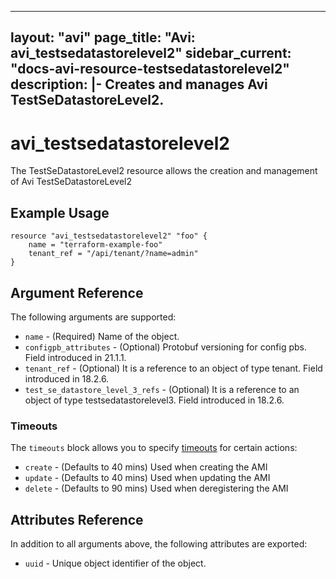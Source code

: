 <!--
    Copyright 2021 VMware, Inc.
    SPDX-License-Identifier: Mozilla Public License 2.0
-->
---
layout: "avi"
page_title: "Avi: avi_testsedatastorelevel2"
sidebar_current: "docs-avi-resource-testsedatastorelevel2"
description: |-
  Creates and manages Avi TestSeDatastoreLevel2.
---

# avi_testsedatastorelevel2

The TestSeDatastoreLevel2 resource allows the creation and management of Avi TestSeDatastoreLevel2

## Example Usage

```hcl
resource "avi_testsedatastorelevel2" "foo" {
    name = "terraform-example-foo"
    tenant_ref = "/api/tenant/?name=admin"
}
```

## Argument Reference

The following arguments are supported:

* `name` - (Required) Name of the object.
* `configpb_attributes` - (Optional) Protobuf versioning for config pbs. Field introduced in 21.1.1.
* `tenant_ref` - (Optional) It is a reference to an object of type tenant. Field introduced in 18.2.6.
* `test_se_datastore_level_3_refs` - (Optional) It is a reference to an object of type testsedatastorelevel3. Field introduced in 18.2.6.


### Timeouts

The `timeouts` block allows you to specify [timeouts](https://www.terraform.io/docs/configuration/resources.html#timeouts) for certain actions:

* `create` - (Defaults to 40 mins) Used when creating the AMI
* `update` - (Defaults to 40 mins) Used when updating the AMI
* `delete` - (Defaults to 90 mins) Used when deregistering the AMI

## Attributes Reference

In addition to all arguments above, the following attributes are exported:

* `uuid` -  Unique object identifier of the object.

